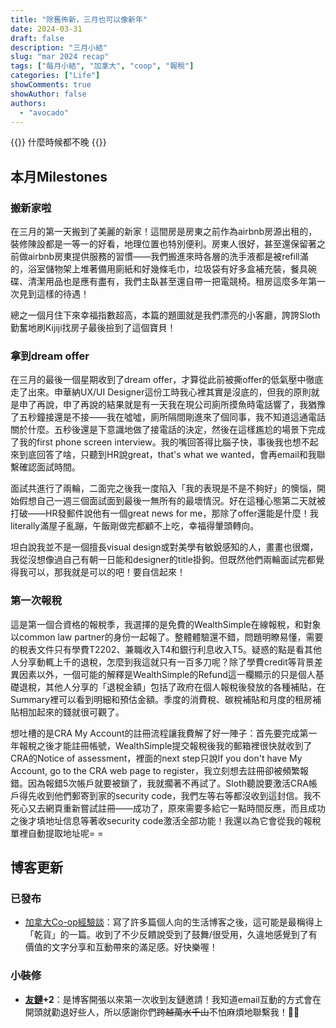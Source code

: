 ```yaml
---
title: "除舊佈新，三月也可以像新年"
date: 2024-03-31
draft: false
description: "三月小結"
slug: "mar 2024 recap"
tags: ["每月小結", "加拿大", "coop", "報稅"]
categories: ["Life"]
showComments: true
showAuthor: false
authors:
  - "avocado"
---
```

{{<lead>}}
什麼時候都不晚
{{</lead>}}

## 本月Milestones
### 搬新家啦
在三月的第一天搬到了美麗的新家！這間房是房東之前作為airbnb房源出租的，裝修陳設都是一等一的好看，地理位置也特別便利。房東人很好，甚至還保留著之前做airbnb房東提供服務的習慣——我們搬進來時各層的洗手液都是被refill滿的，浴室儲物架上堆著備用廁紙和好幾條毛巾，垃圾袋有好多盒補充裝，餐具碗碟、清潔用品也是應有盡有，我們主臥甚至還自帶一把電競椅。租房這麼多年第一次見到這樣的待遇！

總之一個月住下來幸福指數超高，本篇的題圖就是我們漂亮的小客廳，誇誇Sloth勤奮地刷Kijiji找房子最後撿到了這個寶貝！
### 拿到dream offer
在三月的最後一個星期收到了dream offer，才算從此前被撕offer的低氣壓中徹底走了出來。申華納UX/UI Designer這份工時我心裡其實是沒底的，但我的原則就是申了再說，申了再說的結果就是有一天我在現公司廁所摸魚時電話響了，我猶豫了五秒鐘接還是不接——我在噓噓，廁所隔間剛進來了個同事，我不知道這通電話關於什麼。五秒後還是下意識地做了接電話的決定，然後在這樣尷尬的場景下完成了我的first phone screen interview。我的嘴回答得比腦子快，事後我也想不起來到底回答了啥，只聽到HR說great，that's what we wanted，會再email和我聯繫確認面試時間。

面試共進行了兩輪，二面完之後我一度陷入「我的表現是不是不夠好」的懊惱，開始假想自己一週三個面試面到最後一無所有的最壞情況。好在這種心態第二天就被打破——HR發郵件說他有一個great news for me，那除了offer還能是什麼！我literally滿屋子亂蹦，午飯剛做完都顧不上吃，幸福得暈頭轉向。

坦白說我並不是一個擅長visual design或對美學有敏銳感知的人，畫畫也很爛，我從沒想像過自己有朝一日能和designer的title掛鉤。但既然他們兩輪面試完都覺得我可以，那我就是可以的吧！要自信起來！
### 第一次報稅
這是第一個合資格的報稅季，我選擇的是免費的WealthSimple在線報稅，和對象以common law partner的身份一起報了。整體體驗還不錯，問題明瞭易懂，需要的稅表文件只有學費T2202、兼職收入T4和銀行利息收入T5。疑惑的點是看其他人分享動輒上千的退稅，怎麼到我這就只有一百多刀呢？除了學費credit等背景差異因素以外，一個可能的解釋是WealthSimple的Refund這一欄顯示的只是個人基礎退稅，其他人分享的「退稅金額」包括了政府在個人報稅後發放的各種補貼，在Summary裡可以看到明細和預估金額。季度的消費稅、碳稅補貼和月度的租房補貼相加起來的錢就很可觀了。

想吐槽的是CRA My Account的註冊流程讓我費解了好一陣子：首先要完成第一年報稅之後才能註冊帳號，WealthSimple提交報稅後我的郵箱裡很快就收到了CRA的Notice of assessment，裡面的next step只說If you don't have My Account, go to the CRA web page to register，我立刻想去註冊卻被頻繁報錯。因為報錯5次帳戶就要被鎖了，我就擱著不再試了。Sloth聽說要激活CRA帳戶得先收到他們郵寄到家的security code，我們左等右等都沒收到這封信。我不死心又去網頁重新嘗試註冊——成功了，原來需要多給它一點時間反應，而且成功之後才填地址信息等著收security code激活全部功能！我還以為它會從我的報稅單裡自動提取地址呢= =
## 博客更新
### 已發布
- [加拿大Co-op經驗談](https://tiffahahahu7.github.io/gigigatgat/zh-tw/posts/coop-sharing/)：寫了許多篇個人向的生活博客之後，這可能是最稱得上「乾貨」的一篇。收到了不少反饋說受到了鼓舞/很受用，久違地感覺到了有價值的文字分享和互動帶來的滿足感。好快樂喔！
### 小裝修
- **[友鏈](https://tiffahahahu7.github.io/gigigatgat/zh-tw/friends/)+2**：是博客開張以來第一次收到友鏈邀請！我知道email互動的方式會在開頭就勸退好些人，所以感謝你們~~跨越萬水千山~~不怕麻煩地聯繫我！🙇‍♀️ 